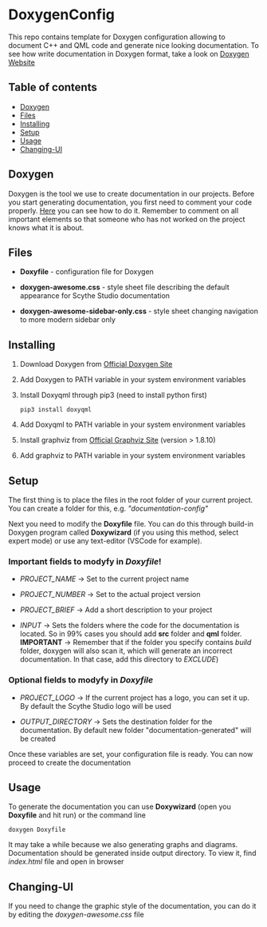 # DoxygenConfig

This repo contains template for Doxygen configuration allowing to document C++ and QML code and generate nice looking documentation. To see how write documentation in Doxygen format, take a look on [Doxygen Website](https://www.doxygen.nl/manual/docblocks.html)

## Table of contents
* [Doxygen](#Doxygen)
* [Files](#Files)
* [Installing](#Installing)
* [Setup](#Setup)
* [Usage](#Usage)
* [Changing-UI](#Changing-UI)

## Doxygen

Doxygen is the tool we use to create documentation in our projects. Before you start generating documentation, you first need to comment your code properly. [Here](https://www.doxygen.nl/manual/docblocks.html) you can see how to do it. Remember to comment on all important elements so that someone who has not worked on the project knows what it is about.

## Files

* **Doxyfile** - configuration file for Doxygen

* **doxygen-awesome.css** - style sheet file describing the default appearance for Scythe Studio documentation

* **doxygen-awesome-sidebar-only.css** - style sheet changing navigation to more modern sidebar only

## Installing

1. Download Doxygen from [Official Doxygen Site](https://www.doxygen.nl/download.html)

2. Add Doxygen to PATH variable in your system environment variables

3. Install Doxyqml through pip3 (need to install python first)
    
    ```pip3 install doxyqml```

4. Add Doxyqml to PATH variable in your system environment variables

5. Install graphviz from [Official Graphviz Site](https://www.graphviz.org/download/) (version > 1.8.10)

6. Add graphviz to PATH variable in your system environment variables

## Setup

The first thing is to place the files in the root folder of your current project. You can create a folder for this, e.g. *"documentation-config"*

Next you need to  modify the **Doxyfile** file. You can do this through build-in Doxygen program called **Doxywizard** (if you using this method, select expert mode) or use any text-editor (VSCode for example).

### Important fields to modyfy in _Doxyfile_!

* _PROJECT_NAME_ -> Set to the current project name

* _PROJECT_NUMBER_ -> Set to the  actual project version 

* _PROJECT_BRIEF_ -> Add a short description to your project

* _INPUT_ -> Sets the folders where the code for the documentation is located. So in 99% cases you should add **src** folder and **qml** folder. **IMPORTANT** -> Remember that if the folder you specify contains _build_ folder, doxygen will also scan it, which will generate an incorrect documentation. In that case, add this directory to _EXCLUDE_)

### Optional fields to modyfy in _Doxyfile_

* _PROJECT_LOGO_ -> If the current project has a logo, you can set it up. By default the Scythe Studio logo will be used

* _OUTPUT_DIRECTORY_ -> Sets the destination folder for the documentation. By default new folder "documentation-generated" will be created

Once these variables are set, your configuration file is ready. You can now proceed to create the documentation

## Usage

To generate the documentation you can use **Doxywizard** (open you **Doxyfile** and hit run) or the command line

`doxygen Doxyfile`

It may take a while because we also generating graphs and diagrams. Documentation should be generated inside output directory. To view it, find _index.html_ file and open in browser

## Changing-UI 

If you need to change the graphic style of the documentation, you can do it by editing the _doxygen-awesome.css_ file